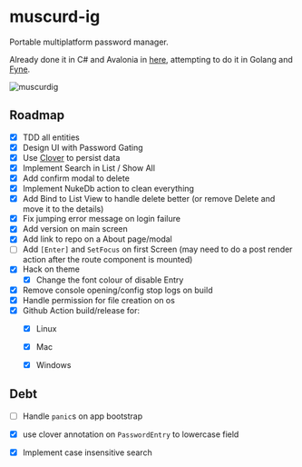 # muscurd-ig
Portable multiplatform password manager.

Already done it in C# and Avalonia in [here](https://github.com/vikkio88/muscurd-i), attempting to do it in Golang and [Fyne](https://fyne.io/).

![muscurdig](https://github.com/vikkio88/muscurd-ig/assets/248805/65588440-c687-4fe8-bd9c-ecefe7e0a89b)


## Roadmap
- [x] TDD all entities
- [x] Design UI with Password Gating
- [x] Use [Clover](https://github.com/ostafen/clover) to persist data
- [x] Implement Search in List / Show All
- [x] Add confirm modal to delete
- [x] Implement NukeDb action to clean everything
- [x] Add Bind to List View to handle delete better (or remove Delete and move it to the details)
- [x] Fix jumping error message on login failure
- [x] Add version on main screen
- [x] Add link to repo on a About page/modal
- [ ] Add `[Enter]` and `SetFocus` on first Screen (may need to do a post render action after the route component is mounted)
- [x] Hack on theme
    - [x] Change the font colour of disable Entry
- [x] Remove console opening/config stop logs on build
- [x] Handle permission for file creation on os
- [x] Github Action build/release for:
    - [x] Linux
    - [x] Mac
    - [x] Windows


## Debt
- [ ] Handle `panic`s on app bootstrap
- [x] use clover annotation on `PasswordEntry` to lowercase field
- [x] Implement case insensitive search

